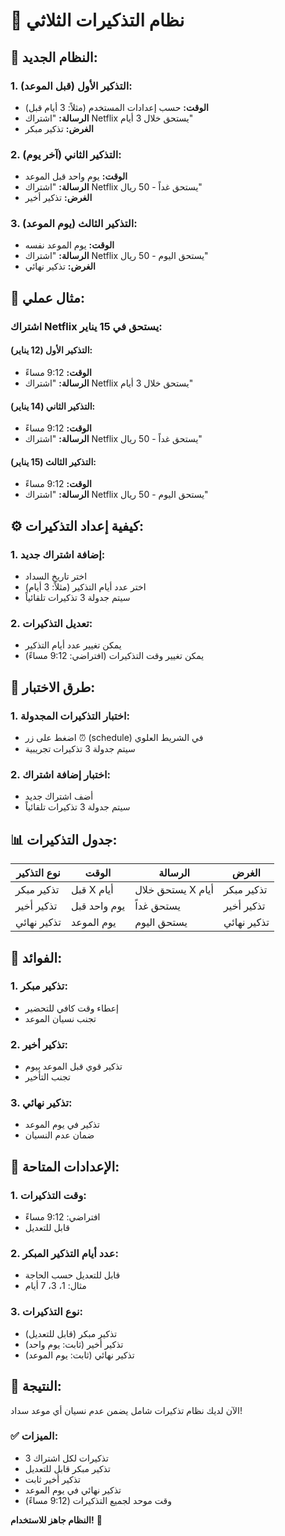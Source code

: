 # 🔔 نظام التذكيرات الثلاثي

## 📅 **النظام الجديد:**

### 1. **التذكير الأول (قبل الموعد):**
- **الوقت:** حسب إعدادات المستخدم (مثلاً: 3 أيام قبل)
- **الرسالة:** "اشتراك Netflix يستحق خلال 3 أيام"
- **الغرض:** تذكير مبكر

### 2. **التذكير الثاني (آخر يوم):**
- **الوقت:** يوم واحد قبل الموعد
- **الرسالة:** "اشتراك Netflix يستحق غداً - 50 ريال"
- **الغرض:** تذكير أخير

### 3. **التذكير الثالث (يوم الموعد):**
- **الوقت:** يوم الموعد نفسه
- **الرسالة:** "اشتراك Netflix يستحق اليوم - 50 ريال"
- **الغرض:** تذكير نهائي

## 🎯 **مثال عملي:**

### **اشتراك Netflix يستحق في 15 يناير:**

#### **التذكير الأول (12 يناير):**
- **الوقت:** 9:12 مساءً
- **الرسالة:** "اشتراك Netflix يستحق خلال 3 أيام"

#### **التذكير الثاني (14 يناير):**
- **الوقت:** 9:12 مساءً
- **الرسالة:** "اشتراك Netflix يستحق غداً - 50 ريال"

#### **التذكير الثالث (15 يناير):**
- **الوقت:** 9:12 مساءً
- **الرسالة:** "اشتراك Netflix يستحق اليوم - 50 ريال"

## ⚙️ **كيفية إعداد التذكيرات:**

### 1. **إضافة اشتراك جديد:**
- اختر تاريخ السداد
- اختر عدد أيام التذكير (مثلاً: 3 أيام)
- سيتم جدولة 3 تذكيرات تلقائياً

### 2. **تعديل التذكيرات:**
- يمكن تغيير عدد أيام التذكير
- يمكن تغيير وقت التذكيرات (افتراضي: 9:12 مساءً)

## 🧪 **طرق الاختبار:**

### 1. **اختبار التذكيرات المجدولة:**
- اضغط على زر ⏰ (schedule) في الشريط العلوي
- سيتم جدولة 3 تذكيرات تجريبية

### 2. **اختبار إضافة اشتراك:**
- أضف اشتراك جديد
- سيتم جدولة 3 تذكيرات تلقائياً

## 📊 **جدول التذكيرات:**

| نوع التذكير | الوقت | الرسالة | الغرض |
|-------------|--------|----------|--------|
| تذكير مبكر | قبل X أيام | يستحق خلال X أيام | تذكير مبكر |
| تذكير أخير | يوم واحد قبل | يستحق غداً | تذكير أخير |
| تذكير نهائي | يوم الموعد | يستحق اليوم | تذكير نهائي |

## 🎯 **الفوائد:**

### 1. **تذكير مبكر:**
- إعطاء وقت كافي للتحضير
- تجنب نسيان الموعد

### 2. **تذكير أخير:**
- تذكير قوي قبل الموعد بيوم
- تجنب التأخير

### 3. **تذكير نهائي:**
- تذكير في يوم الموعد
- ضمان عدم النسيان

## 🔧 **الإعدادات المتاحة:**

### 1. **وقت التذكيرات:**
- افتراضي: 9:12 مساءً
- قابل للتعديل

### 2. **عدد أيام التذكير المبكر:**
- قابل للتعديل حسب الحاجة
- مثال: 1، 3، 7 أيام

### 3. **نوع التذكيرات:**
- تذكير مبكر (قابل للتعديل)
- تذكير أخير (ثابت: يوم واحد)
- تذكير نهائي (ثابت: يوم الموعد)

## 🎉 **النتيجة:**

الآن لديك نظام تذكيرات شامل يضمن عدم نسيان أي موعد سداد! 

### ✅ **الميزات:**
- 3 تذكيرات لكل اشتراك
- تذكير مبكر قابل للتعديل
- تذكير أخير ثابت
- تذكير نهائي في يوم الموعد
- وقت موحد لجميع التذكيرات (9:12 مساءً)

**النظام جاهز للاستخدام!** 🚀
